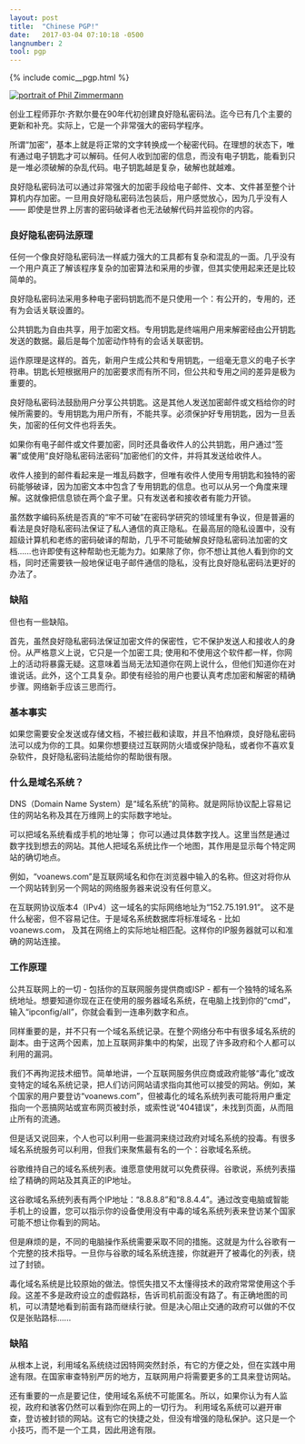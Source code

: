 ```yaml
---
layout: post
title:  "Chinese PGP!"
date:   2017-03-04 07:10:18 -0500
langnumber: 2
tool: pgp
---
```


{% include comic__pgp.html %}




<a href='http://en.wikipedia.org/wiki/Phil_Zimmermann'><img src='http://www.voanews.com/MediaAssets2/projects/circumvention/img/mug_pgp.jpg' class='voa__mugshot' alt='portrait of Phil Zimmermann'/></a>

创业工程师菲尔·齐默尔曼在90年代初创建良好隐私密码法。迄今已有几个主要的更新和补充。实际上，它是一个非常强大的密码学程序。

所谓“加密”，基本上就是将正常的文字转换成一个秘密代码。在理想的状态下，唯有通过电子钥匙才可以解码。任何人收到加密的信息，而没有电子钥匙，能看到只是一堆必须破解的杂乱代码。电子钥匙越是复杂，破解也就越难。

良好隐私密码法可以通过非常强大的加密手段给电子邮件、文本、文件甚至整个计算机内存加密。一旦用良好隐私密码法包装后，用户感觉放心，因为几乎没有人—— 即使是世界上厉害的密码破译者也无法破解代码并监视你的内容。

<h3 class='subhed icon how'>良好隐私密码法原理</h3>

任何一个像良好隐私密码法一样威力强大的工具都有复杂和混乱的一面。几乎没有一个用户真正了解该程序复杂的加密算法和采用的步骤，但其实使用起来还是比较简单的。

良好隐私密码法采用多种电子密码钥匙而不是只使用一个：有公开的，专用的，还有为会话关联设置的。

公共钥匙为自由共享，用于加密文档。专用钥匙是终端用户用来解密经由公开钥匙发送的数据。最后是每个加密动作特有的会话关联密钥。

运作原理是这样的。首先，新用户生成公共和专用钥匙，一组毫无意义的电子长字符串。钥匙长短根据用户的加密要求而有所不同，但公共和专用之间的差异是极为重要的。

良好隐私密码法鼓励用户分享公共钥匙。这是其他人发送加密邮件或文档给你的时候所需要的。专用钥匙为用户所有，不能共享。必须保护好专用钥匙，因为一旦丢失，加密的任何文件也将丢失。

如果你有电子邮件或文件要加密，同时还具备收件人的公共钥匙，用户通过“签署”或使用“良好隐私密码法密码”加密他们的文件，并将其发送给收件人。

收件人接到的邮件看起来是一堆乱码数字，但唯有收件人使用专用钥匙和独特的密码能够破译，因为加密文本中包含了专用钥匙的信息。也可以从另一个角度来理解。这就像把信息锁在两个盒子里。只有发送者和接收者有能力开锁。

虽然数字编码系统是否真的“牢不可破”在密码学研究的领域里有争议，但是普遍的看法是良好隐私密码法保证了私人通信的真正隐私。在最高层的隐私设置中，没有超级计算机和老练的密码破译的帮助，几乎不可能破解良好隐私密码法加密的文档......也许即使有这种帮助也无能为力。如果除了你，你不想让其他人看到你的文档，同时还需要铁一般地保证电子邮件通信的隐私，没有比良好隐私密码法更好的办法了。

<h3 class='subhed icon caution'>缺陷</h3>

但也有一些缺陷。

首先，虽然良好隐私密码法保证加密文件的保密性，它不保护发送人和接收人的身份。从严格意义上说，它只是一个加密工具; 使用和不使用这个软件都一样，你网上的活动将暴露无疑。这意味着当局无法知道你在网上说什么，但他们知道你在对谁说话。此外，这个工具复杂。即使有经验的用户也要认真考虑加密和解密的精确步骤。网络新手应该三思而行。

<h3 class='subhed icon bottomLine'>基本事实</h3>

如果您需要安全发送或存储文档，不被拦截和读取，并且不怕麻烦，良好隐私密码法可以成为你的工具。如果你想要绕过互联网防火墙或保护隐私，或者你不喜欢复杂软件，良好隐私密码法能给你的帮助很有限。





### 什么是域名系统？

DNS（Domain Name System）是“域名系统”的简称。就是网际协议配上容易记住的网站名称及其在万维网上的实际数字地址。

可以把域名系统看成手机的地址簿； 你可以通过具体数字找人。这里当然是通过数字找到想去的网站。其他人把域名系统比作一个地图，其作用是显示每个特定网站的确切地点。

例如，“voanews.com”是互联网域名和你在浏览器中输入的名称。但这对将你从一个网站转到另一个网站的网络服务器来说没有任何意义。

在互联网协议版本4（IPv4）这一域名的实际网络地址为“152.75.191.91”。 这不是什么秘密，但不容易记住。于是域名系统数据库将标准域名 - 比如voanews.com， 及其在网络上的实际地址相匹配。这样你的IP服务器就可以和准确的网站连接。

### 工作原理

公共互联网上的一切 - 包括你的互联网服务提供商或ISP - 都有一个独特的域名系统地址。想要知道你现在正在使用的服务器域名系统，在电脑上找到你的“cmd”，输入“ipconfig/all”，你就会看到一连串列数字和点。

同样重要的是，并不只有一个域名系统记录。在整个网络分布中有很多域名系统的副本。由于这两个因素，加上互联网非集中的构架，出现了许多政府和个人都可以利用的漏洞。

我们不再拘泥技术细节。简单地讲，一个互联网服务供应商或政府能够“毒化”或改变特定的域名系统记录，把人们访问网站请求指向其他可以接受的网站。例如，某个国家的用户要登访“voanews.com”，但被毒化的域名系统列表可能将用户重定指向一个恶搞网站或宣布网页被封杀，或索性说“404错误”，未找到页面，从而阻止所有的流通。

但是话又说回来，个人也可以利用一些漏洞来绕过政府对域名系统的投毒。有很多域名系统服务可以利用，但我们来聚焦最有名的一个：谷歌域名系统。

谷歌维持自己的域名系统列表。谁愿意使用就可以免费获得。谷歌说，系统列表描绘了精确的网站及其真正的IP地址。

这谷歌域名系统列表有两个IP地址：“8.8.8.8”和“8.8.4.4”。通过改变电脑或智能手机上的设置，您可以指示你的设备使用没有中毒的域名系统列表来登访某个国家可能不想让你看到的网站。

但是麻烦的是，不同的电脑操作系统需要采取不同的措施。这就是为什么谷歌有一个完整的技术指导。一旦你与谷歌的域名系统连接，你就避开了被毒化的列表，绕过了封锁。

毒化域名系统是比较原始的做法。惊慌失措又不太懂得技术的政府常常使用这个手段。这差不多是政府设立的虚假路标，告诉司机前面没有路了。有正确地图的司机，可以清楚地看到前面有路而继续行驶。但是决心阻止交通的政府可以做的不仅仅是张贴路标......
  
### 缺陷

从根本上说，利用域名系统绕过因特网突然封杀，有它的方便之处，但在实践中用途有限。在国家审查特别严厉的地方，互联网用户将需要更多的工具来登访网站。

还有重要的一点是要记住，使用域名系统不可能匿名。所以，如果你认为有人监视，政府和骇客仍然可以看到你在网上的一切行为。
利用域名系统可以避开审查，登访被封锁的网站。这有它的快捷之处，但没有增强的隐私保护。这只是一个小技巧，而不是一个工具，因此用途有限。